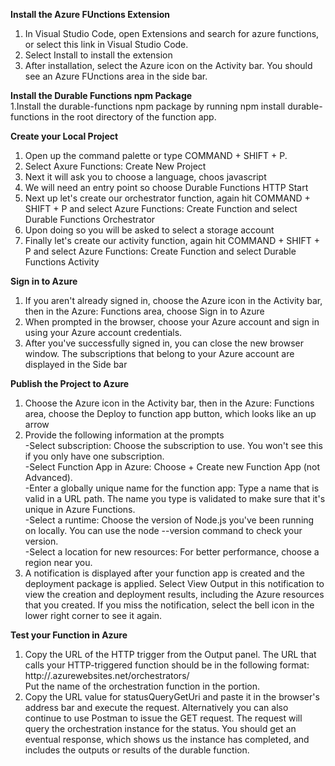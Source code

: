<b>Install the Azure FUnctions Extension</b>
1. In Visual Studio Code, open Extensions and search for azure functions, or select this link in Visual Studio Code.
2. Select Install to install the extension
3. After installation, select the Azure icon on the Activity bar. You should see an Azure FUnctions area in the side bar. 

<b> Install the Durable Functions npm Package</b><br> 
1.Install the durable-functions npm package by running npm install durable-functions in the root directory of the function app.

<b> Create your Local Project</b>
1. Open up the command palette or type COMMAND + SHIFT + P.
2. Select Axure Functions: Create New Project
3. Next it will ask you to choose a language, choos javascript 
4. We will need an entry point so choose Durable Functions HTTP Start
5. Next up let's create our orchestrator function, again hit COMMAND + SHIFT + P and select Azure Functions: Create Function and select Durable Functions Orchestrator
6. Upon doing so you will be asked to select a storage account
7. Finally let's create our activity function, again hit COMMAND + SHIFT + P and select Azure Functions: Create Function and select Durable Functions Activity

<b> Sign in to Azure </b> 
1. If you aren't already signed in, choose the Azure icon in the Activity bar, then in the Azure: Functions area, choose Sign in to Azure
2. When prompted in the browser, choose your Azure account and sign in using your Azure account credentials.
3. After you've successfully signed in, you can close the new browser window. The subscriptions that belong to your Azure account are displayed in the Side bar

<b>Publish the Project to Azure</b>
1. Choose the Azure icon in the Activity bar, then in the Azure: Functions area, choose the Deploy to function app button, which looks like an up arrow
2. Provide the following information at the prompts<br>
	-Select subscription: Choose the subscription to use. You won't see this if you only have one subscription.<br>
	-Select Function App in Azure: Choose + Create new Function App (not Advanced). <br>
	-Enter a globally unique name for the function app: Type a name that is valid in a URL path. The name you type is validated to make sure that it's unique in Azure Functions.<br>
	-Select a runtime: Choose the version of Node.js you've been running on locally. You can use the node --version command to check your version.<br>
	-Select a location for new resources: For better performance, choose a region near you.
 3. A notification is displayed after your function app is created and the deployment package is applied. Select View Output in this notification to view the creation and deployment results, including the Azure resources that you created. If you miss the notification, select the bell icon in the lower right corner to see it again.
 
<b> Test your Function in Azure </b>
1. Copy the URL of the HTTP trigger from the Output panel. The URL that calls your HTTP-triggered function should be in the following format:<br>
	http://<functionappname>.azurewebsites.net/orchestrators/<functionname> <br>
Put the name of the orchestration function in the <functionname> portion. 
2. Copy the URL value for statusQueryGetUri and paste it in the browser's address bar and execute the request. Alternatively you can also continue to use Postman to issue the GET request.
The request will query the orchestration instance for the status. You should get an eventual response, which shows us the instance has completed, and includes the outputs or results of the durable function.
 


